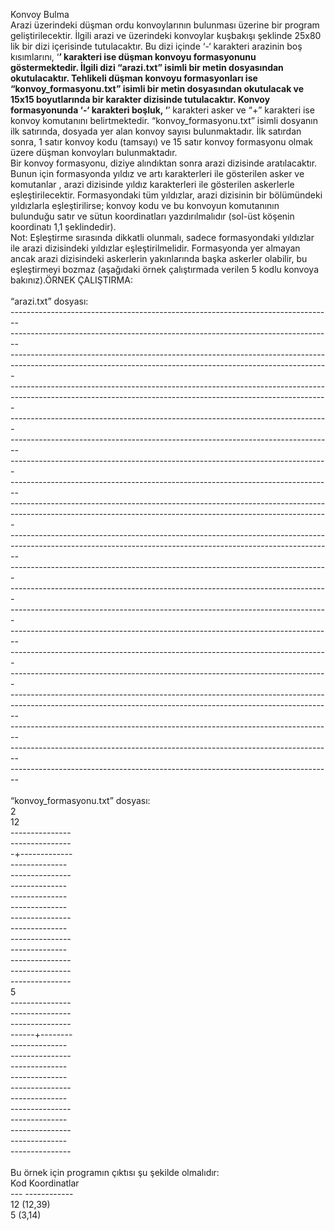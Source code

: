 Konvoy Bulma<br/>
Arazi üzerindeki düşman ordu konvoylarının bulunması üzerine bir program geliştirilecektir. İlgili arazi ve üzerindeki konvoylar kuşbakışı şeklinde 25x80 lik bir dizi içerisinde tutulacaktır. Bu dizi içinde ‘-‘ karakteri arazinin boş kısımlarını, ‘**’ karakteri ise düşman konvoyu formasyonunu göstermektedir. İlgili dizi “arazi.txt” isimli bir metin dosyasından okutulacaktır. Tehlikeli düşman konvoyu formasyonları ise “konvoy_formasyonu.txt” isimli bir metin dosyasından okutulacak ve 15x15 boyutlarında bir karakter dizisinde tutulacaktır. Konvoy formasyonunda ‘-‘ karakteri boşluk, ‘**’ karakteri asker ve “+” karakteri ise konvoy komutanını belirtmektedir. “konvoy_formasyonu.txt” isimli dosyanın ilk satırında, dosyada yer alan konvoy sayısı bulunmaktadır. İlk satırdan sonra, 1 satır konvoy kodu (tamsayı) ve 15 satır konvoy formasyonu olmak üzere
düşman konvoyları bulunmaktadır.<br/>
Bir konvoy formasyonu, diziye alındıktan sonra arazi dizisinde aratılacaktır. Bunun için formasyonda yıldız ve artı karakterleri ile gösterilen asker ve komutanlar , arazi dizisinde yıldız karakterleri ile gösterilen askerlerle eşleştirilecektir. Formasyondaki tüm yıldızlar, arazi dizisinin bir bölümündeki yıldızlarla eşleştirilirse; konvoy kodu ve bu konvoyun komutanının bulunduğu satır ve sütun koordinatları yazdırılmalıdır (sol-üst köşenin koordinatı 1,1 şeklindedir).<br/>
Not: Eşleştirme sırasında dikkatli olunmalı, sadece formasyondaki yıldızlar ile arazi dizisindeki yıldızlar eşleştirilmelidir. Formasyonda yer almayan ancak arazi dizisindeki askerlerin yakınlarında başka askerler olabilir, bu eşleştirmeyi bozmaz (aşağıdaki örnek çalıştırmada verilen 5 kodlu konvoya bakınız).ÖRNEK ÇALIŞTIRMA:<br/><br/>
“arazi.txt” dosyası:<br/>
--------------------------------------------------------------------------------<br/>
--------------------------------------------------------------------------------<br/>
-------------*------------------------------------------------------------*-----<br/>
------------------*-------------------------------------------------------------<br/>
-------*-------------------------------------*----------------------------------<br/>
------------------*-------------------------------------------------------------<br/>
-------------*------------------------------------------------------------------<br/>
--------------------------------------------------------------------------------<br/>
------------*-------------------------------------------------------------------<br/>
--------------------------------------------------------------------------------<br/>
-----------*------------------------------------------------------------*-------<br/>
--------------------------------------*-----------------------------------------<br/>
------------*------------------------------------*------------------------------<br/>
--------------------------------------------------------------------------------<br/>
-----------------------------------------*--------------------------------------<br/>
-------------------------------------------*------------------------------------<br/>
---------------------------------------------*----------------------------------<br/>
--------------------------------------------------------------------------------<br/>
------------------------------------------------*-------------------------------<br/>
-------------*------------------------------------------------------------------<br/>
----------------------------------------*-----------------------------------*---<br/>
--------------------------------------------------------------------------------<br/>
--------------------------------------------------------------------------------<br/>
--------------------------------------------------------------------------------<br/>
--------------------------------------------------------------------------------<br/><br/>
“konvoy_formasyonu.txt” dosyası:<br/>
2<br/>
12<br/>
---------------<br/>
---------------<br/>
-+-------------<br/>
------------*--<br/>
---------------<br/>
----*----------<br/>
------*--------<br/>
--------*------<br/>
---------------<br/>
-----------*---<br/>
---------------<br/>
---*-----------<br/>
---------------<br/>
---------------<br/>
---------------<br/>
5<br/>
---------------<br/>
---------------<br/>
---------------<br/>
------+--------<br/>
-----------*---<br/>
---------------<br/>
-----------*---<br/>
------*--------<br/>
---------------<br/>
-----*---------<br/>
---------------<br/>
----*----------<br/>
---------------<br/>
-----*---------<br/>
---------------<br/><br/>
Bu örnek için programın çıktısı şu şekilde olmalıdır:<br/>
Kod Koordinatlar<br/>
--- ------------<br/>
12 (12,39)<br/>
5 (3,14)<br/>
